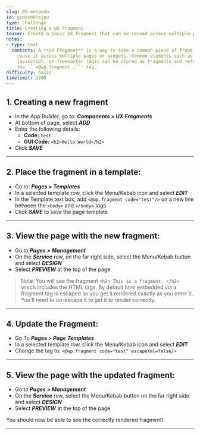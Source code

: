 ```yaml
---
slug: 05-entando
id: gzokxmkhsjpu
type: challenge
title: Creating a UX Fragment
teaser: Create a basic UX Fragment that can be reused across multiple pages
notes:
- type: text
  contents: A **UX Fragment** is a way to take a common piece of front end code and
    reuse it across multiple pages or widgets. Common elements such as basic HTML,
    javascript, or freemarker logic can be stored as fragments and referenced via
    the ```<@wp.fragment …``` tag.
difficulty: basic
timelimit: 1200
---
```

## 1. Creating a new fragment
- In the App Builder, go to: ***Components > UX Fragments***
- At bottom of page, select ***ADD***
- Enter the following details:
  - **Code:** ```test```
  - **GUI Code:** ```<h2>Hello World</h2>```
- Click ***SAVE***

---

## 2. Place the fragment in a template:
- Go to: ***Pages > Templates***
- In a selected template row, click the Menu/Kebab icon and select ***EDIT***
- In the Template text box, add ```<@wp.fragment code="test"/>``` on a new line between the ```<body>``` and ```</body>``` tags
- Click ***SAVE*** to save the page template

---

## 3. View the page with the new fragment:
- Go to ***Pages > Management***
- On the ***Service*** row, on the far right side, select the Menu/Kebab button and select ***DESIGN***
- Select ***PREVIEW*** at the top of the page
> Note: You will see the fragment ```<h2> This is a fragment. </h2>``` which includes the HTML tags. By default html embedded via a fragment tag is escaped so you get it rendered exactly as you enter it. You’ll need to un-escape it to get it to render correctly.

---

## 4. Update the Fragment:
- Go To ***Pages > Page Templates***
- In a selected template row, click the Menu/Kebab icon and select ***EDIT***
- Change the tag to: ```<@wp.fragment code="test" escapeXml=false/>```

---

## 5. View the page with the updated fragment:
- Go to ***Pages > Management***
- On the ***Service*** row, select the Menu/Kebab button on the far right side and select ***DESIGN***
- Select ***PREVIEW*** at the top of the page

You should now be able to see the correctly rendered fragment!

---